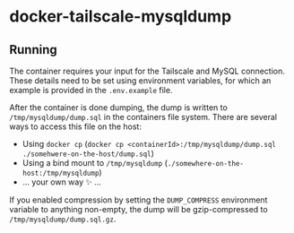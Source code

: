 # docker-tailscale-mysqldump

## Running
The container requires your input for the Tailscale and MySQL connection. These details need to be set using environment variables, for which an example is provided in the `.env.example` file.

After the container is done dumping, the dump is written to `/tmp/mysqldump/dump.sql` in the containers file system. There are several ways to access this file on the host:
* Using `docker cp` (`docker cp <containerId>:/tmp/mysqldump/dump.sql ./somehwere-on-the-host/dump.sql`)
* Using a bind mount to `/tmp/mysqldump` (`./somewhere-on-the-host:/tmp/mysqldump`)
* ... your own way ✨ ...

If you enabled compression by setting the `DUMP_COMPRESS` environment variable to anything non-empty, the dump will be gzip-compressed to `/tmp/mysqldump/dump.sql.gz`.
